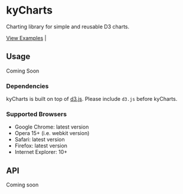 kyCharts
=======

Charting library for simple and reusable D3 charts.

[View Examples](http://kyh.io/D3/dist/) | 

## Usage
Coming Soon

### Dependencies
kyCharts is built on top of [d3.js](http://d3js.org/). Please include `d3.js` before kyCharts.

### Supported Browsers
* Google Chrome: latest version
* Opera 15+ (i.e. webkit version)
* Safari: latest version
* Firefox: latest version
* Internet Explorer: 10+

## API
Coming soon
